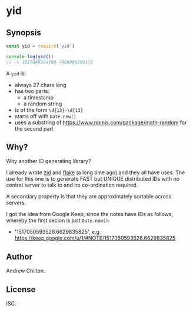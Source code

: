# yid #

## Synopsis ##

```js
const yid = require('yid')

console.log(yid())
// -> 1517049989798-7496988299172
```

A `yid` is:

* always 27 chars long
* has two parts:
  * a timestamp
  * a random string
* is of the form `\d{13}-\d{13}`
* starts off with `Date.now()`
* uses a substring of https://www.npmjs.com/package/math-random for the second part

## Why? ##

Why another ID generating library?

I already wrote [zid](https://www.npmjs.com/package/zid) and [flake](https://www.npmjs.com/package/flake) (a long time
ago) and they all have uses. The use for this one is to generate FAST but UNIQUE distributed IDs with no central server
to talk to and no co-ordination required.

A secondary property is that they are approximately sortable across servers.

I got the idea from Google Keep, since the notes have IDs as follows, whereby the first secion is just `Date.now()`:

* '1517050593526.6629835825', e.g. https://keep.google.com/u/1/#NOTE/1517050593526.6629835825

## Author ##

Andrew Chilton.

## License ##

ISC.
